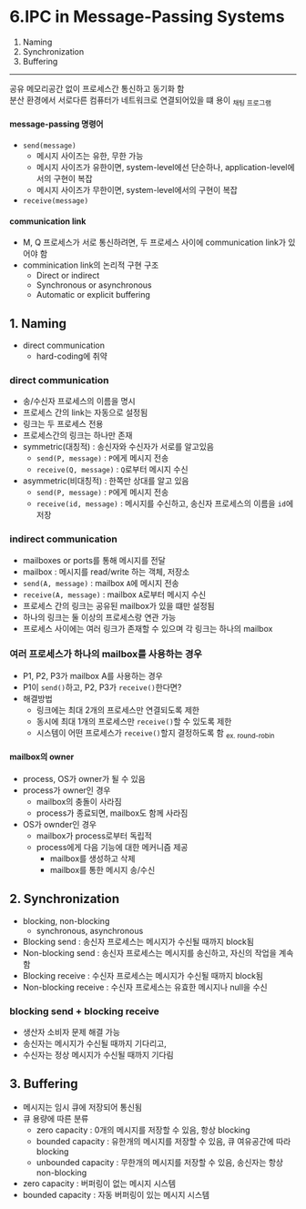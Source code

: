# 6.IPC in Message-Passing Systems

1. Naming
2. Synchronization
3. Buffering

--- 

공유 메모리공간 없이 프로세스간 통신하고 동기화 함  
분산 환경에서 서로다른 컴퓨터가 네트워크로 연결되어있을 떄 용이 <sub>채팅 프로그램</sub>

#### message-passing 명령어

- `send(message)`
    - 메시지 사이즈는 유한, 무한 가능
    - 메시지 사이즈가 유한이면, system-level에선 단순하나, application-level에서의 구현이 복잡
    - 메시지 사이즈가 무한이면, system-level에서의 구현이 복잡
- `receive(message)`

#### communication link

- M, Q 프로세스가 서로 통신하려면, 두 프로세스 사이에 communication link가 있어야 함
- comminication link의 논리적 구현 구조
    - Direct or indirect
    - Synchronous or asynchronous
    - Automatic or explicit buffering

## 1. Naming

- direct communication
    - hard-coding에 취약

### direct communication

- 송/수신자 프로세스의 이름을 명시
- 프로세스 간의 link는 자동으로 설정됨
- 링크는 두 프로세스 전용
- 프로세스간의 링크는 하나만 존재
- symmetric(대칭적) : 송신자와 수신자가 서로를 알고있음
    - `send(P, message)` : `P`에게 메시지 전송
    - `receive(Q, message)` : `Q`로부터 메시지 수신
- asymmetric(비대칭적) : 한쪽만 상대를 알고 있음
    - `send(P, message)` : `P`에게 메시지 전송
    - `receive(id, message)` : 메시지를 수신하고, 송신자 프로세스의 이름을 `id`에 저장

### indirect communication

- mailboxes or ports를 통해 메시지를 전달
- mailbox : 메시지를 read/write 하는 객체, 저장소
- `send(A, message)` : mailbox `A`에 메시지 전송
- `receive(A, message)` : mailbox `A`로부터 메시지 수신
- 프로세스 간의 링크는 공유된 mailbox가 있을 떄만 설정됨
- 하나의 링크는 둘 이상의 프로세스랑 연관 가능
- 프로세스 사이에는 여러 링크가 존재할 수 있으며 각 링크는 하나의 mailbox

### 여러 프로세스가 하나의 mailbox를 사용하는 경우

- P1, P2, P3가 mailbox A를 사용하는 경우
- P1이 `send()`하고, P2, P3가 `receive()`한다면?
- 해결방법
    - 링크에는 최대 2개의 프로세스만 연결되도록 제한
    - 동시에 최대 1개의 프로세스만 `receive()`할 수 있도록 제한
    - 시스템이 어떤 프로세스가 `receive()`할지 결정하도록 함 <sub>ex. round-robin</sub>

#### mailbox의 owner

- process, OS가 owner가 될 수 있음
- process가 owner인 경우
    - mailbox의 충돌이 사라짐
    - process가 종료되면, mailbox도 함께 사라짐
- OS가 ownder인 경우
    - mailbox가 process로부터 독립적
    - process에게 다음 기능에 대한 메커니즘 제공
        - mailbox를 생성하고 삭제
        - mailbox를 통한 메시지 송/수신

## 2. Synchronization

- blocking, non-blocking
    - synchronous, asynchronous
- Blocking send : 송신자 프로세스는 메시지가 수신될 때까지 block됨
- Non-blocking send : 송신자 프로세스는 메시지를 송신하고, 자신의 작업을 계속함
- Blocking receive : 수신자 프로세스는 메시지가 수신될 때까지 block됨
- Non-blocking receive : 수신자 프로세스는 유효한 메시지나 null을 수신

### blocking send + blocking receive

- 생산자 소비자 문제 해결 가능
- 송신자는 메시지가 수신될 때까지 기다리고,
- 수신자는 정상 메시지가 수신될 때까지 기다림

## 3. Buffering

- 메시지는 임시 큐에 저장되어 통신됨
- 큐 용량에 따른 분류
    - zero capacity : 0개의 메시지를 저장할 수 있음, 항상 blocking
    - bounded capacity : 유한개의 메시지를 저장할 수 있음, 큐 여유공간에 따라 blocking
    - unbounded capacity : 무한개의 메시지를 저장할 수 있음, 송신자는 항상 non-blocking
- zero capacity : 버퍼링이 없는 메시지 시스템
- bounded capacity : 자동 버퍼링이 있는 메시지 시스템
